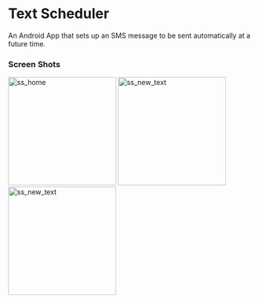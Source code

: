 # Text Scheduler
An Android App that sets up an SMS message to be sent automatically at a future time.

### Screen Shots
<img width="220" alt="ss_home" src="https://user-images.githubusercontent.com/31792170/213938588-33b78482-10b4-49d0-a397-f8a9dfbb4be2.png">  <img width="220" alt="ss_new_text" src="https://user-images.githubusercontent.com/31792170/214771600-a1e8e4b5-71fb-41a9-beaa-c4dd72c18b75.png">  <img width="220" alt="ss_new_text" src="https://user-images.githubusercontent.com/31792170/214771879-9f9a3663-00e2-4329-88f1-c508c0864a71.png">
